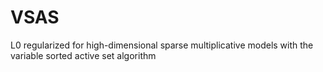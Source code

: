 # VSAS
L0 regularized for high-dimensional sparse multiplicative models with the variable sorted active set algorithm

